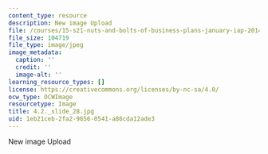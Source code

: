 ```yaml
---
content_type: resource
description: New image Upload
file: /courses/15-s21-nuts-and-bolts-of-business-plans-january-iap-2014/1eb21ceb2fa296560541a86cda12ade3_4.2._slide_28.jpg
file_size: 104719
file_type: image/jpeg
image_metadata:
  caption: ''
  credit: ''
  image-alt: ''
learning_resource_types: []
license: https://creativecommons.org/licenses/by-nc-sa/4.0/
ocw_type: OCWImage
resourcetype: Image
title: 4.2._slide_28.jpg
uid: 1eb21ceb-2fa2-9656-0541-a86cda12ade3
---
```

New image Upload